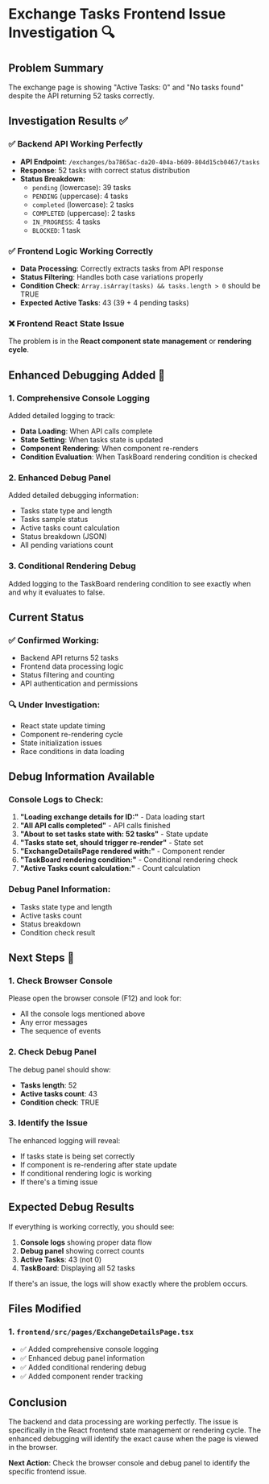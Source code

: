# Exchange Tasks Frontend Issue Investigation 🔍

## Problem Summary
The exchange page is showing "Active Tasks: 0" and "No tasks found" despite the API returning 52 tasks correctly.

## Investigation Results ✅

### ✅ Backend API Working Perfectly
- **API Endpoint**: `/exchanges/ba7865ac-da20-404a-b609-804d15cb0467/tasks`
- **Response**: 52 tasks with correct status distribution
- **Status Breakdown**:
  - `pending` (lowercase): 39 tasks
  - `PENDING` (uppercase): 4 tasks
  - `completed` (lowercase): 2 tasks
  - `COMPLETED` (uppercase): 2 tasks
  - `IN_PROGRESS`: 4 tasks
  - `BLOCKED`: 1 task

### ✅ Frontend Logic Working Correctly
- **Data Processing**: Correctly extracts tasks from API response
- **Status Filtering**: Handles both case variations properly
- **Condition Check**: `Array.isArray(tasks) && tasks.length > 0` should be TRUE
- **Expected Active Tasks**: 43 (39 + 4 pending tasks)

### ❌ Frontend React State Issue
The problem is in the **React component state management** or **rendering cycle**.

## Enhanced Debugging Added 🔧

### 1. Comprehensive Console Logging
Added detailed logging to track:
- **Data Loading**: When API calls complete
- **State Setting**: When tasks state is updated
- **Component Rendering**: When component re-renders
- **Condition Evaluation**: When TaskBoard rendering condition is checked

### 2. Enhanced Debug Panel
Added detailed debugging information:
- Tasks state type and length
- Tasks sample status
- Active tasks count calculation
- Status breakdown (JSON)
- All pending variations count

### 3. Conditional Rendering Debug
Added logging to the TaskBoard rendering condition to see exactly when and why it evaluates to false.

## Current Status

### ✅ Confirmed Working:
- Backend API returns 52 tasks
- Frontend data processing logic
- Status filtering and counting
- API authentication and permissions

### 🔍 Under Investigation:
- React state update timing
- Component re-rendering cycle
- State initialization issues
- Race conditions in data loading

## Debug Information Available

### Console Logs to Check:
1. **"Loading exchange details for ID:"** - Data loading start
2. **"All API calls completed"** - API calls finished
3. **"About to set tasks state with: 52 tasks"** - State update
4. **"Tasks state set, should trigger re-render"** - State set
5. **"ExchangeDetailsPage rendered with:"** - Component render
6. **"TaskBoard rendering condition:"** - Conditional rendering check
7. **"Active Tasks count calculation:"** - Count calculation

### Debug Panel Information:
- Tasks state type and length
- Active tasks count
- Status breakdown
- Condition check result

## Next Steps 🎯

### 1. Check Browser Console
Please open the browser console (F12) and look for:
- All the console logs mentioned above
- Any error messages
- The sequence of events

### 2. Check Debug Panel
The debug panel should show:
- **Tasks length**: 52
- **Active tasks count**: 43
- **Condition check**: TRUE

### 3. Identify the Issue
The enhanced logging will reveal:
- If tasks state is being set correctly
- If component is re-rendering after state update
- If conditional rendering logic is working
- If there's a timing issue

## Expected Debug Results

If everything is working correctly, you should see:
1. **Console logs** showing proper data flow
2. **Debug panel** showing correct counts
3. **Active Tasks**: 43 (not 0)
4. **TaskBoard**: Displaying all 52 tasks

If there's an issue, the logs will show exactly where the problem occurs.

## Files Modified

### 1. `frontend/src/pages/ExchangeDetailsPage.tsx`
- ✅ Added comprehensive console logging
- ✅ Enhanced debug panel information
- ✅ Added conditional rendering debug
- ✅ Added component render tracking

## Conclusion

The backend and data processing are working perfectly. The issue is specifically in the React frontend state management or rendering cycle. The enhanced debugging will identify the exact cause when the page is viewed in the browser.

**Next Action**: Check the browser console and debug panel to identify the specific frontend issue.

